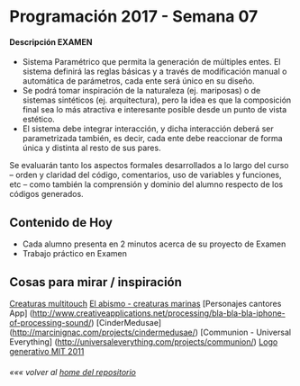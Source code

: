 # Programación 2017 - Semana 07
#### Descripción EXAMEN

- Sistema Paramétrico que permita la generación de múltiples entes. El sistema definirá las reglas básicas y a través de modificación manual o automática de parámetros, cada ente será único en su diseño.
- Se podrá tomar inspiración de la naturaleza (ej. mariposas) o de sistemas sintéticos (ej. arquitectura), pero la idea es que la composición final sea lo más atractiva e interesante posible desde un punto de vista estético.
- El sistema debe integrar interacción, y dicha interacción deberá ser parametrizada también, es decir, cada ente debe reaccionar de forma única y distinta al resto de sus pares.



Se evaluarán tanto los aspectos formales desarrollados a lo largo del curso – orden y claridad del código, comentarios, uso de variables y funciones, etc – como también la comprensión y dominio del alumno respecto de los códigos generados.

## Contenido de Hoy

* Cada alumno presenta en 2 minutos acerca de su proyecto de Examen
* Trabajo práctico en Examen

## Cosas para mirar / inspiración
[Creaturas multitouch](http://www.creativeapplications.net/cinder/rec-all-a-puzzling-universe-of-multitouch-creatures/)
[El abismo - creaturas marinas](http://www.creativeapplications.net/processing/the-abyss-tutorial/)
[Personajes cantores App] (http://www.creativeapplications.net/processing/bla-bla-bla-iphone-of-processing-sound/)
[CinderMedusae] (http://marcinignac.com/projects/cindermedusae/)
[Communion - Universal Everything] (http://universaleverything.com/projects/communion/)
[Logo generativo MIT 2011](https://www.fastcodesign.com/1663378/mit-media-labs-brilliant-new-logo-has-40000-permutations-video)


###### *««« volver al [home del repositorio](https://github.com/disenoudd/Programacion-DIC122)*
